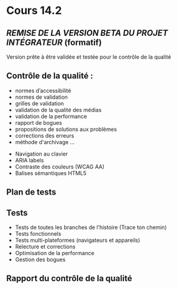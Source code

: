 # Cours 14.2

## *REMISE DE LA VERSION BETA DU PROJET INTÉGRATEUR* (formatif)

Version prête à être validée et testée pour le contrôle de la qualité

## Contrôle de la qualité :

* normes d’accessibilité
* normes de validation
* grilles de validation
* validation de la qualité des médias
* validation de la performance
* rapport de bogues
* propositions de solutions aux problèmes
* corrections des erreurs
* méthode d'archivage
...
- Navigation au clavier
- ARIA labels
- Contraste des couleurs (WCAG AA)
- Balises sémantiques HTML5

## Plan de tests

## Tests

- Tests de toutes les branches de l'histoire (Trace ton chemin)
- Tests fonctionnels
- Tests multi-plateformes (navigateurs et appareils)
- Relecture et corrections
- Optimisation de la performance
- Gestion des bogues

## Rapport du contrôle de la qualité

